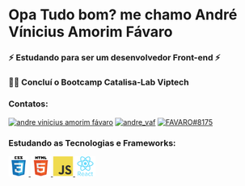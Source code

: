 # Opa Tudo bom? me chamo André Vínicius Amorim Fávaro

<h3>⚡ Estudando para ser um desenvolvedor Front-end ⚡</h3>
<h3>👨‍💻 Concluí o Bootcamp Catalisa-Lab Viptech</h3>


<h3 align="left">Contatos:</h3>
<p align="left">
<a href="https://fb.com/andre vinicius amorim fávaro" target="blank"><img align="center" src="https://raw.githubusercontent.com/rahuldkjain/github-profile-readme-generator/master/src/images/icons/Social/facebook.svg" alt="andre vinicius amorim fávaro" height="30" width="40" /></a>
<a href="https://instagram.com/andre_vaf" target="blank"><img align="center" src="https://raw.githubusercontent.com/rahuldkjain/github-profile-readme-generator/master/src/images/icons/Social/instagram.svg" alt="andre_vaf" height="30" width="40" /></a>
<a href="https://discord.gg/FAVARO#8175" target="blank"><img align="center" src="https://raw.githubusercontent.com/rahuldkjain/github-profile-readme-generator/master/src/images/icons/Social/discord.svg" alt="FAVARO#8175" height="30" width="40" /></a>
</p>

<h3 align="left">Estudando as Tecnologias e Frameworks:</h3>
<p align="left"> <a href="https://www.w3schools.com/css/" target="_blank" rel="noreferrer"> <img src="https://raw.githubusercontent.com/devicons/devicon/master/icons/css3/css3-original-wordmark.svg" alt="css3" width="40" height="40"/> </a> <a href="https://www.w3.org/html/" target="_blank" rel="noreferrer"> <img src="https://raw.githubusercontent.com/devicons/devicon/master/icons/html5/html5-original-wordmark.svg" alt="html5" width="40" height="40"/> </a> <a href="https://developer.mozilla.org/en-US/docs/Web/JavaScript" target="_blank" rel="noreferrer"> <img src="https://raw.githubusercontent.com/devicons/devicon/master/icons/javascript/javascript-original.svg" alt="javascript" width="40" height="40"/> </a> <a href="https://reactjs.org/" target="_blank" rel="noreferrer"> <img src="https://raw.githubusercontent.com/devicons/devicon/master/icons/react/react-original-wordmark.svg" alt="react" width="40" height="40"/> </a> </p>


